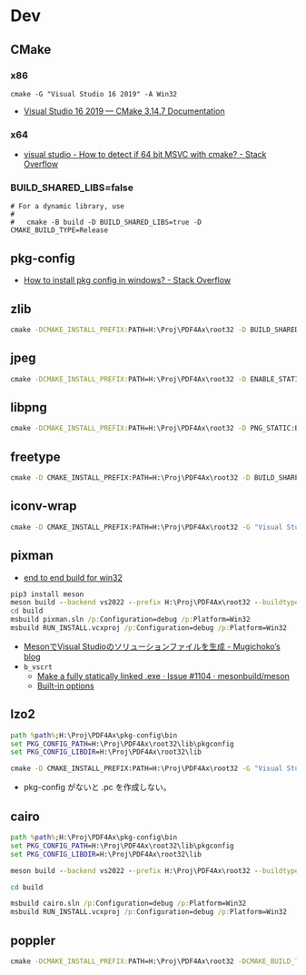 # Dev

## CMake

### x86

```
cmake -G "Visual Studio 16 2019" -A Win32
```

- [Visual Studio 16 2019 — CMake 3.14.7 Documentation](https://cmake.org/cmake/help/v3.14/generator/Visual%20Studio%2016%202019.html)

### x64

- [visual studio - How to detect if 64 bit MSVC with cmake? - Stack Overflow](https://stackoverflow.com/questions/39258250/how-to-detect-if-64-bit-msvc-with-cmake)

### BUILD_SHARED_LIBS=false

```
# For a dynamic library, use
#
#   cmake -B build -D BUILD_SHARED_LIBS=true -D CMAKE_BUILD_TYPE=Release
```

## pkg-config

- [How to install pkg config in windows? - Stack Overflow](https://stackoverflow.com/questions/1710922/how-to-install-pkg-config-in-windows/1711338#1711338)

## zlib

```bat
cmake -DCMAKE_INSTALL_PREFIX:PATH=H:\Proj\PDF4Ax\root32 -D BUILD_SHARED_LIBS:BOOL=OFF -G "Visual Studio 17 2022" -A Win32 ..
```

## jpeg

```bat
cmake -DCMAKE_INSTALL_PREFIX:PATH=H:\Proj\PDF4Ax\root32 -D ENABLE_STATIC:BOOL=ON -D ENABLE_SHARED:BOOL=OFF -G "Visual Studio 17 2022" -A Win32 ..
```

## libpng

```bat
cmake -DCMAKE_INSTALL_PREFIX:PATH=H:\Proj\PDF4Ax\root32 -D PNG_STATIC:BOOL=ON -D PNG_SHARED:BOOL=OFF -G "Visual Studio 17 2022" -A Win32 ..
```

## freetype

```bat
cmake -D CMAKE_INSTALL_PREFIX:PATH=H:\Proj\PDF4Ax\root32 -D BUILD_SHARED_LIBS:BOOL=OFF -D FT_REQUIRE_BZIP2:BOOL=OFF -D FT_REQUIRE_BROTLI:BOOL=OFF -G "Visual Studio 17 2022" -A Win32 ..
```

## iconv-wrap

```bat
cmake -D CMAKE_INSTALL_PREFIX:PATH=H:\Proj\PDF4Ax\root32 -G "Visual Studio 17 2022" -A Win32 ..
```

## pixman

- [end to end build for win32](https://www.cairographics.org/end_to_end_build_for_win32/)

```bat
pip3 install meson
meson build --backend vs2022 --prefix H:\Proj\PDF4Ax\root32 --buildtype debug --default-library static -Db_vscrt=static_from_buildtype
cd build
msbuild pixman.sln /p:Configuration=debug /p:Platform=Win32
msbuild RUN_INSTALL.vcxproj /p:Configuration=debug /p:Platform=Win32
```

- [MesonでVisual Studioのソリューションファイルを生成 - Mugichoko’s blog](https://mugichoko.hatenablog.com/entry/2020/02/14/184358)
- `b_vscrt`
  - [Make a fully statically linked .exe · Issue #1104 · mesonbuild/meson](https://github.com/mesonbuild/meson/issues/1104)
  - [Built-in options](https://mesonbuild.com/Builtin-options.html)

## lzo2

```bat
path %path%;H:\Proj\PDF4Ax\pkg-config\bin
set PKG_CONFIG_PATH=H:\Proj\PDF4Ax\root32\lib\pkgconfig
set PKG_CONFIG_LIBDIR=H:\Proj\PDF4Ax\root32\lib

cmake -D CMAKE_INSTALL_PREFIX:PATH=H:\Proj\PDF4Ax\root32 -G "Visual Studio 17 2022" -A Win32 ..
```

- pkg-config がないと .pc を作成しない。

## cairo

```bat
path %path%;H:\Proj\PDF4Ax\pkg-config\bin
set PKG_CONFIG_PATH=H:\Proj\PDF4Ax\root32\lib\pkgconfig
set PKG_CONFIG_LIBDIR=H:\Proj\PDF4Ax\root32\lib

meson build --backend vs2022 --prefix H:\Proj\PDF4Ax\root32 --buildtype debug -Dglib=disabled -Dspectre=disabled -Dfontconfig=disabled -Dpng=disabled --default-library static -Db_vscrt=static_from_buildtype

cd build

msbuild cairo.sln /p:Configuration=debug /p:Platform=Win32
msbuild RUN_INSTALL.vcxproj /p:Configuration=debug /p:Platform=Win32
```

## poppler

```bat
cmake -DCMAKE_INSTALL_PREFIX:PATH=H:\Proj\PDF4Ax\root32 -DCMAKE_BUILD_TYPE=DEBUG -DENABLE_BOOST=OFF -DENABLE_LIBOPENJPEG=none -DENABLE_UTILS:BOOL=OFF -DENABLE_ZLIB_UNCOMPRESS:BOOL=ON -DMSVC:BOOL=ON -DENABLE_UNSTABLE_API_ABI_HEADERS:BOOL=ON -G "Visual Studio 17 2022" -A Win32 ..
```
